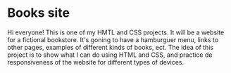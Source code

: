 # Books site

Hi everyone! 
This is one of my HMTL and CSS projects. It will be a website for a fictional bookstore.
It's goning to have a hamburguer menu, links to other pages, examples of different kinds of books, ect.
The idea of this project is to show what I can do using HTML and CSS, and practice de responsiveness of the website for different types of devices.
